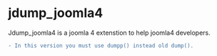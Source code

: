 # jdump_joomla4
Jdump_joomla4 is a joomla 4 extenstion to help joomla4 developers.
```diff
- In this version you must use dumpp() instead old dump().
